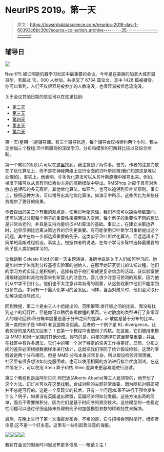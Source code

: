 # NeurIPS 2019。第一天

> 原文：<https://towardsdatascience.com/neurips-2019-day-1-60393c6bc30d?source=collection_archive---------35----------------------->

## 辅导日

![](img/2a2fa46e9d9b50ec1de7f4bcf67671e6.png)

NeurIPS 被证明是机器学习社区中最重要的会议。今年是在美丽的加拿大城市温哥华，有超过 10，000 人参加。共提交了 6734 篇论文，其中 1428 篇被接受。你可以看到，人们不仅很容易被参加的人数淹没，也很容易被信息流淹没。

关于会议其他日期的信息可以在这里找到:

*   [第二天](https://medium.com/@michaellarionov/neurips-2019-day-2-5c6b88711274)
*   [第三天](https://medium.com/@michaellarionov/neurips-2019-day-3-334fa8a8536)
*   [第四天](https://medium.com/@michaellarionov/neurips-2019-day-4-eb2c03bafa03)
*   [第五天](https://medium.com/@michaellarionov/neurips-2019-day-5-38902b076285)
*   [第六天](https://medium.com/@michaellarionov/neurips-day-6-9be408a353b4)

第一天(星期一)是辅导课。有三个辅导轨道，每个辅导会议持续约两个小时。我决定参加三个教程:贝叶斯原则的深度学习，分布和模型的可解释比较以及综合控制。

第一个教程的幻灯片可以在[这里](https://emtiyaz.github.io/papers/Sep12_2019_epfl.pdf)找到。我注意到了两件事。首先，作者的注意力放在了优化算法上，而不是在神经网络上进行全面的贝叶斯推理(我们知道这是难以处理的)。事实上，他表明，许多优化算法可以从贝叶斯原理中推导出来。例如，梯度下降可以从具有同位素协方差的高斯模型中导出。RMSProp 对应于具有对角协方差矩阵的多元高斯。其他优化算法，如亚当，也可以追溯到贝叶斯原则。事实上，按照这种方法，可以推导出其他优化算法，如演示中所示。这些优化为某些任务提供了更好的结果。

作者提出的第二个有趣的观点是，使用贝叶斯原理，我们不仅可以探索参数空间，还可以通过分配每个例子的重要性来探索输入空间。每个例子的重要性不同的想法是非常古老的，并且是支持向量机(SVM)算法的基础。事实上，在建立决策边界时，边界示例比远离决策边界的示例更重要。有可能使用贝叶斯学习重新提出这个问题，其中在每一步都选择重要的例子。这类似于贝叶斯优化算法，但远远超出了简单的高斯过程假设。事实上，根据作者的说法，在每个学习步骤中选择最重要的例子是人类如何学习的。

让我跳到 Celeste Kidd 的第一天主题演讲，准确地说是关于人们如何学习的。她是加州大学伯克利分校基德实验室的创始人，在那里她研究婴儿的认知过程。他们的学习方式实际上是积极的，选择有助于他们形成更复杂信念的活动。该实验室使用眼球追踪和其他线索来判断婴儿的注意力。婴儿很少注意可预测的观察，因为他们从中学不到什么。他们也不太注意非常新奇的观察，从这些观察中他们不能学到很多东西。中间有一个最大化学习的金发区。同样，当面对歧义时，他们会采取行动解决或消除歧义。

回到教程，第二个是由三人小组提出的，范围很窄:发行版之间的比较。我没有找到这个的幻灯片，但是你可以稍后查看教程的第页。它对散度的类型进行了非常深入的理论回顾:积分概率度量是基于分布之间的差异，φ-散度是基于分布的比率。第一类的例子是 MMD 和瓦瑟斯坦距离。后者的一个例子是 KL-divergence。让我惊讶的是内核又回来了！在第一个教程中也使用了内核。在这里，它们被用来模拟 MMD 和同一家族的其他分歧。碰巧的是，内核的选择在这里非常重要，并且在社区中有许多想法，它们中的哪一个对于特定的任务工作得更好。显然，分布之间的差异必须根据数据样本进行估计，这就把我们带回了统计假设检验。这里的零假设是两个分布相同，但是 MMD 分布本身非常复杂，所以假设检验非常困难，社区里有很多想法如何克服困难。也可以使用相同的方法进行拟合优度测试，在这种情况下，可以使用 Stein 算子和核 Stein 差异来更容易地进行测试。

第三个教程也是由阿尔贝托·阿巴迪(Alberto Abadie)等三人组领导的，他开创了这个方法。幻灯片可以在[这里找到。](https://www.dropbox.com/sh/52b1ntw03v7uent/AADSaCQKf-Biju3JVyJdKv39a?dl=0)合成对照的主题非常重要，因为随机对照研究并不总是可行的。这是一个反现实的技术，只有一个问题:如果不进行干预会发生什么？例子，如果没有英国退出欧盟，英国经济将如何发展。这些方法出奇的简单，而且不需要微积分，因为它们是基于时间序列预测技术。这些模型的一些稳定性问题可以通过仔细选择未处理的例子和加强模型参数的稀疏特性来解决。

最后，在晚上举行了第一次海报发布会，不幸的是，它与招待会同时举行。组织者注意:这不是一个好主意。这里有一些引起我注意的海报。

![](img/1074768171c4710c69121116b44fb6f1.png)![](img/801f9074420ce8c2bb0056b76f3d46ee.png)![](img/42b384b5fc418c6cca4431ea4f0a9ded.png)![](img/657efd034417a9bdef1b79e1dbbd60e8.png)

我将在会议的剩余时间里发布更多信息——敬请关注！